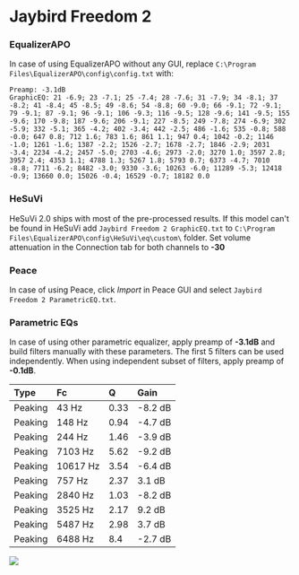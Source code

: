 # Jaybird Freedom 2

### EqualizerAPO
In case of using EqualizerAPO without any GUI, replace `C:\Program Files\EqualizerAPO\config\config.txt`
with:
```
Preamp: -3.1dB
GraphicEQ: 21 -6.9; 23 -7.1; 25 -7.4; 28 -7.6; 31 -7.9; 34 -8.1; 37 -8.2; 41 -8.4; 45 -8.5; 49 -8.6; 54 -8.8; 60 -9.0; 66 -9.1; 72 -9.1; 79 -9.1; 87 -9.1; 96 -9.1; 106 -9.3; 116 -9.5; 128 -9.6; 141 -9.5; 155 -9.6; 170 -9.8; 187 -9.6; 206 -9.1; 227 -8.5; 249 -7.8; 274 -6.9; 302 -5.9; 332 -5.1; 365 -4.2; 402 -3.4; 442 -2.5; 486 -1.6; 535 -0.8; 588 -0.0; 647 0.8; 712 1.6; 783 1.6; 861 1.1; 947 0.4; 1042 -0.2; 1146 -1.0; 1261 -1.6; 1387 -2.2; 1526 -2.7; 1678 -2.7; 1846 -2.9; 2031 -3.4; 2234 -4.2; 2457 -5.0; 2703 -4.6; 2973 -2.0; 3270 1.0; 3597 2.8; 3957 2.4; 4353 1.1; 4788 1.3; 5267 1.8; 5793 0.7; 6373 -4.7; 7010 -8.8; 7711 -6.2; 8482 -3.0; 9330 -3.6; 10263 -6.0; 11289 -5.3; 12418 -0.9; 13660 0.0; 15026 -0.4; 16529 -0.7; 18182 0.0
```

### HeSuVi
HeSuVi 2.0 ships with most of the pre-processed results. If this model can't be found in HeSuVi add
`Jaybird Freedom 2 GraphicEQ.txt` to `C:\Program Files\EqualizerAPO\config\HeSuVi\eq\custom\` folder.
Set volume attenuation in the Connection tab for both channels to **-30**

### Peace
In case of using Peace, click *Import* in Peace GUI and select `Jaybird Freedom 2 ParametricEQ.txt`.

### Parametric EQs
In case of using other parametric equalizer, apply preamp of **-3.1dB** and build filters manually
with these parameters. The first 5 filters can be used independently.
When using independent subset of filters, apply preamp of **-0.1dB**.

| Type    | Fc       |    Q | Gain    |
|:--------|:---------|:-----|:--------|
| Peaking | 43 Hz    | 0.33 | -8.2 dB |
| Peaking | 148 Hz   | 0.94 | -4.7 dB |
| Peaking | 244 Hz   | 1.46 | -3.9 dB |
| Peaking | 7103 Hz  | 5.62 | -9.2 dB |
| Peaking | 10617 Hz | 3.54 | -6.4 dB |
| Peaking | 757 Hz   | 2.37 | 3.1 dB  |
| Peaking | 2840 Hz  | 1.03 | -8.2 dB |
| Peaking | 3525 Hz  | 2.17 | 9.2 dB  |
| Peaking | 5487 Hz  | 2.98 | 3.7 dB  |
| Peaking | 6488 Hz  | 8.4  | -2.7 dB |

![](https://raw.githubusercontent.com/jaakkopasanen/AutoEq/master/results/rtings/sbaf-serious/Jaybird%20Freedom%202/Jaybird%20Freedom%202.png)